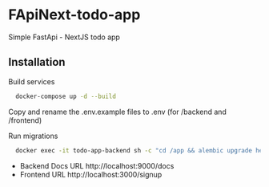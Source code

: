 # FApiNext-todo-app

Simple FastApi - NextJS todo app

## Installation

Build services

```bash
  docker-compose up -d --build
```

Copy and rename the .env.example files to .env (for /backend and /frontend)

Run migrations

```bash
  docker exec -it todo-app-backend sh -c "cd /app && alembic upgrade head"
```

- Backend Docs URL http://localhost:9000/docs
- Frontend URL http://localhost:3000/signup
